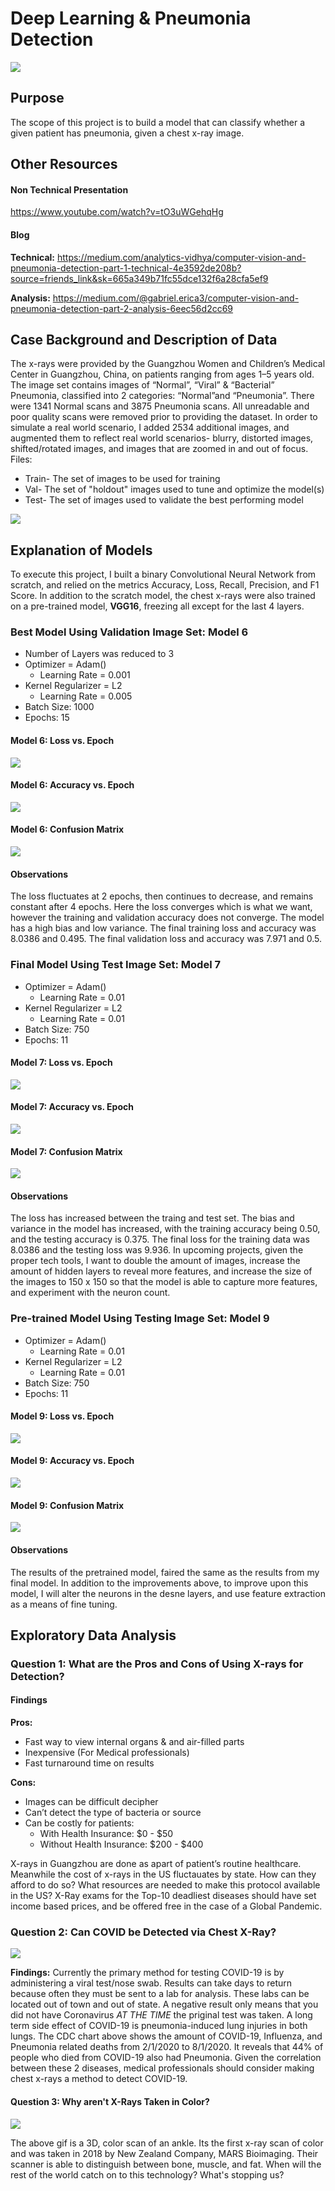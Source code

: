 # Deep Learning & Pneumonia Detection


<img src="/Users/ericagabriel/Flatiron/Projects/Xray_Classification/intropic.png">

## Purpose
The scope of this project is to build a model that can classify whether a given patient has pneumonia, given a chest x-ray image. 

## Other Resources
#### Non Technical Presentation
https://www.youtube.com/watch?v=tO3uWGehqHg

#### Blog
**Technical:** https://medium.com/analytics-vidhya/computer-vision-and-pneumonia-detection-part-1-technical-4e3592de208b?source=friends_link&sk=665a349b71fc55dce132f6a28cfa5ef9

**Analysis:** https://medium.com/@gabriel.erica3/computer-vision-and-pneumonia-detection-part-2-analysis-6eec56d2cc69

## Case Background and Description of Data
The x-rays were provided by the Guangzhou Women and Children’s Medical Center in Guangzhou, China, on patients ranging from ages 1–5 years old. The image set contains images of “Normal”, “Viral” & “Bacterial” Pneumonia, classified into 2 categories: “Normal”and “Pneumonia”. There were 1341 Normal scans and 3875 Pneumonia scans. All unreadable and poor quality scans were removed prior to providing the dataset. In order to simulate  a real world scenario, I added 2534 additional images, and augmented them to reflect real world scenarios- blurry, distorted images, shifted/rotated images, and images that are zoomed in and out of focus.
Files: 
* Train- The set of images to be used for training
* Val- The set of "holdout" images used to tune and optimize the model(s)
* Test- The set of images used to validate the best performing model

<img src="/Users/ericagabriel/Flatiron/Projects/Xray_Classification/ZoomedXray.png">

## Explanation of Models
To execute this project, I built a binary Convolutional Neural Network from scratch, and relied on the metrics Accuracy, Loss, Recall, Precision, and F1 Score. In addition to the scratch model, the chest x-rays were also trained on a pre-trained model, **VGG16**, freezing all except for the last 4 layers.

### Best Model Using Validation Image Set: Model 6
* Number of Layers was reduced to 3
* Optimizer = Adam()
    * Learning Rate = 0.001
* Kernel Regularizer = L2
    * Learning Rate = 0.005
* Batch Size: 1000
* Epochs: 15
 

#### Model 6:  Loss vs. Epoch
<img src="/Users/ericagabriel/Flatiron/Projects/Xray_Classification/LossEpoch_valset.png">

#### Model 6:  Accuracy vs. Epoch
<img src="/Users/ericagabriel/Flatiron/Projects/Xray_Classification/ValAccEpoch_valset.png">

#### Model 6: Confusion Matrix
<img src="/Users/ericagabriel/Flatiron/Projects/Xray_Classification/ConfusionMatrix_valset.png">

#### Observations
The loss fluctuates at 2 epochs, then continues to decrease, and remains constant after 4 epochs. Here the loss converges which is what we want, however the training and validation accuracy does not converge. The model has a high bias and low variance. The final training loss and accuracy was 8.0386 and 0.495. The final validation loss and accuracy was 7.971 and 0.5.

### Final Model Using Test Image Set: Model 7
* Optimizer = Adam()
    * Learning Rate = 0.01
* Kernel Regularizer = L2
    * Learning Rate = 0.01
* Batch Size: 750
* Epochs: 11
 

#### Model 7:  Loss vs. Epoch
<img src="/Users/ericagabriel/Flatiron/Projects/Xray_Classification/LossEpoch_testset.png">

#### Model 7:  Accuracy vs. Epoch
<img src="/Users/ericagabriel/Flatiron/Projects/v/LossEpoch_testset.png">

#### Model 7: Confusion Matrix
<img src="/Users/ericagabriel/Flatiron/Projects/Xray_Classification/Confmatrix_testset.png">

#### Observations
The loss has increased between the traing and test set. The bias and variance in the model has increased, with the training accuracy being 0.50, and the testing accuracy is 0.375. The final loss for the training data was 8.0386 and the testing loss was 9.936. In upcoming projects, given the proper tech tools, I want to double the amount of images, increase the amount of hidden layers to reveal more features, and increase the size of the images to 150 x 150 so that the model is able to capture more features, and experiment with the neuron count. 

### Pre-trained Model Using Testing Image Set: Model 9
* Optimizer = Adam()
    * Learning Rate = 0.01
* Kernel Regularizer = L2
    * Learning Rate = 0.01
* Batch Size: 750
* Epochs: 11
 

#### Model 9:  Loss vs. Epoch
<img src="/Users/ericagabriel/Flatiron/Projects/Xray_Classification/Pretrain_LossEpochTest.png">

#### Model 9:  Accuracy vs. Epoch
<img src="/Users/ericagabriel/Flatiron/Projects/Xray_Classification/Pretrain_AccEpochTest.png">

#### Model 9: Confusion Matrix
<img src="/Users/ericagabriel/Flatiron/Projects/Xray_Classification/Pretrain_Confmatrix.png">

#### Observations
The results of the pretrained model, faired the same as the results from my final model. In addition to the improvements above, to improve upon this model, I will alter the neurons in the desne layers, and use feature extraction as a means of fine tuning. 

## Exploratory Data Analysis

### Question 1: What are the Pros and Cons of Using X-rays for Detection?

#### Findings
 **Pros:**
 * Fast way to view internal organs & and air-filled parts
* Inexpensive (For Medical professionals)
* Fast turnaround time on results

**Cons:**
* Images can be difficult decipher
* Can’t detect the type of bacteria or source
* Can be costly for patients:
    * With Health Insurance: $0 - $50 
    * Without Health Insurance: $200 - $400

X-rays in Guangzhou are done as apart of patient’s routine healthcare. Meanwhile the cost of x-rays in the US fluctauates by state. How can they afford to do so? What resources are needed to make this protocol available in the US? X-Ray exams for the Top-10 deadliest diseases should have set income based prices, and be offered free in the case of a Global Pandemic.


### Question 2: Can COVID be Detected via Chest X-Ray?
<img src="/Users/ericagabriel/Flatiron/Projects/Xray_Classification/CDC.png">

**Findings:**
Currently the primary method for testing COVID-19 is by administering a viral test/nose swab. Results can take days to return because often they must be sent to a lab for analysis. These labs can be located out of town and out of state. A negative result only means that you did not have Coronavirus *AT THE TIME* the priginal test was taken. A long term side effect of COVID-19 is pneumonia-induced lung injuries in both lungs. The CDC chart above shows the amount of COVID-19, Influenza, and Pneumonia related deaths from 2/1/2020 to 8/1/2020. It reveals that 44% of people who died from COVID-19 also had Pneumonia. Given the correlation between these 2 diseases, medical professionals should consider making chest x-rays a method to detect COVID-19.
 
 #### Question 3: Why aren't X-Rays Taken in Color?

 <img src="/Users/ericagabriel/Flatiron/Projects/Xray_Classification/3D_Color_Image.gif">

 The above gif is a 3D, color scan of an ankle. Its the first x-ray scan of color and was taken in 2018 by New Zealand Company, MARS Bioimaging. Their scanner is able to distinguish between bone, muscle, and fat. When will the rest of the world catch on to this technology? What's stopping us?
